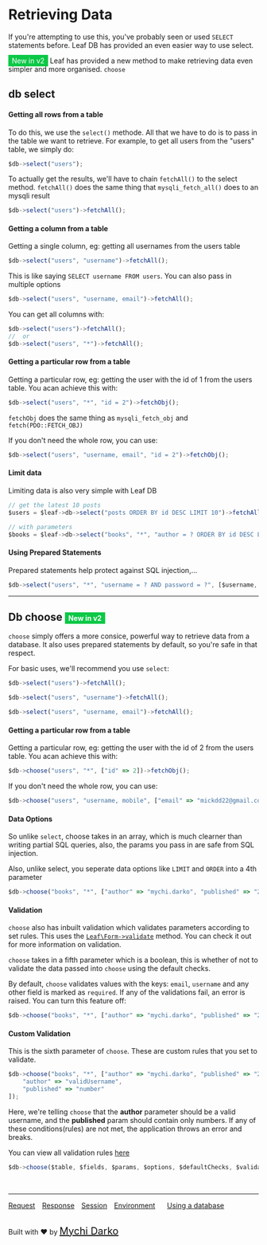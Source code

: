 # Retrieving Data

If you're attempting to use this, you've probably seen or used `SELECT` statements before. Leaf DB has provided an even easier way to use select.

<span style="background: rgb(11, 200, 70); color: white; padding: 3px 7px; font-size: 14px;">New in v2</span> Leaf has provided a new method to make retrieving data even simpler and more organised. `choose`

## db select

#### Getting all rows from a table
To do this, we use the `select()` methode. All that we have to do is to pass in the table we want to retrieve. For example, to get all users from the "users" table, we simply do:

```js
$db->select("users");
```

To actually get the results, we'll have to chain `fetchAll()` to the select method. `fetchAll()` does the same thing that `mysqli_fetch_all()` does to an mysqli result

```js
$db->select("users")->fetchAll();
```

#### Getting a column from a table
Getting a single column, eg: getting all usernames from the users table

```js
$db->select("users", "username")->fetchAll();
```

This is like saying `SELECT username FROM users`. You can also pass in multiple options

```js
$db->select("users", "username, email")->fetchAll();
```

You can get all columns with:
```js
$db->select("users")->fetchAll();
//  or
$db->select("users", "*")->fetchAll();
```

#### Getting a particular row from a table
Getting a particular row, eg: getting the user with the id of 1 from the users table. You acan achieve this with:

```js
$db->select("users", "*", "id = 2")->fetchObj();
```

`fetchObj` does the same thing as `mysqli_fetch_obj` and `fetch(PDO::FETCH_OBJ)`

If you don't need the whole row, you can use:

```js
$db->select("users", "username, email", "id = 2")->fetchObj();
```

#### Limit data
Limiting data is also very simple with Leaf DB

```js
// get the latest 10 posts 
$users = $leaf->db->select("posts ORDER BY id DESC LIMIT 10")->fetchAll();

// with parameters
$books = $leaf->db->select("books", "*", "author = ? ORDER BY id DESC LIMIT 5", [$author])->fetchAll();
```

#### Using Prepared Statements
Prepared statements help protect against SQL injection,...

```js
$db->select("users", "*", "username = ? AND password = ?", [$username, $password])->fetchObj();
```

<hr>

## Db choose <span style="background: rgb(11, 200, 70); color: white; padding: 3px 7px; font-size: 14px;">New in v2</span>

`choose` simply offers a more consice, powerful way to retrieve data from a database. It also uses prepared statements by default, so you're safe in that respect.

For basic uses, we'll recommend you use `select`:

```js
$db->select("users")->fetchAll();

$db->select("users", "username")->fetchAll();

$db->select("users", "username, email")->fetchAll();
```

#### Getting a particular row from a table
Getting a particular row, eg: getting the user with the id of 2 from the users table. You acan achieve this with:

```js
$db->choose("users", "*", ["id" => 2])->fetchObj();
```

If you don't need the whole row, you can use:

```js
$db->choose("users", "username, mobile", ["email" => "mickdd22@gmail.com"])->fetchObj();
```

#### Data Options

So unlike `select`, choose takes in an array, which is much clearner than writing partial SQL queries, also, the params you pass in are safe from SQL injection.

Also, unlike select, you seperate data options like `LIMIT` and `ORDER` into a 4th parameter

```js
$db->choose("books", "*", ["author" => "mychi.darko", "published" => "2019"], "LIMIT 5");
```

#### Validation

`choose` also has inbuilt validation which validates parameters according to set rules. This uses the [`Leaf\Form->validate`](2.0/form) method. You can check it out for more information on validation.

`choose` takes in a fifth parameter which is a boolean, this is whether of not to validate the data passed into `choose` using the default checks. 

By default, `choose` validates values with the keys: `email`, `username` and any other field is marked as `required`. If any of the validations fail, an error is raised. You can turn this feature off:

```js
$db->choose("books", "*", ["author" => "mychi.darko", "published" => "2019"], "LIMIT 5", false);
```

#### Custom Validation

This is the sixth parameter of `choose`. These are custom rules that you set to validate.

```js
$db->choose("books", "*", ["author" => "mychi.darko", "published" => "2019"], "LIMIT 5", false, [
	"author" => "validUsername",
	"published" => "number"
]);
```
Here, we're telling `choose` that the **author** parameter should be a valid username, and the **published** param should contain only numbers. If any of these conditions(rules) are not met, the application throws an error and breaks.

You can view all validation rules [here](2.0/form?id=validation)

```js
$db->choose($table, $fields, $params, $options, $defaultChecks, $validation);
```

<br>
<hr>

<a href="#/2.0/http/request" style="margin: 0px">Request</a>
<a href="#/2.0/http/response" style="margin: 0px 10px;">Response</a>
<a href="#/2.0/http/session" style="margin: 0px; 10px;">Session</a>
<a href="#/2.0/environment" style="margin: 0px 10px;">Environment</a>
<a href="#/2.0/database" style="margin: 0px 10px;">Using a database</a>

<br>
Built with ❤ by <a href="https://mychi.netlify.com" style="font-size: 20px; color: #111;" target="_blank">Mychi Darko</a>